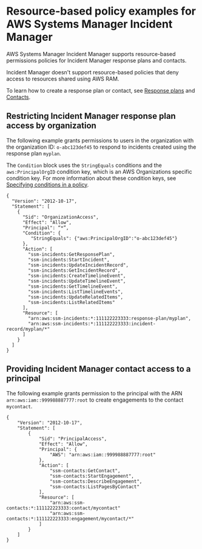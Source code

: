 # Resource\-based policy examples for AWS Systems Manager Incident Manager<a name="security_iam_resource-based-policy-examples"></a>

AWS Systems Manager Incident Manager supports resource\-based permissions policies for Incident Manager response plans and contacts\.

Incident Manager doesn't support resource\-based policies that deny access to resources shared using AWS RAM\.

To learn how to create a response plan or contact, see [Response plans](response-plans.md) and [Contacts](contacts.md)\.

## Restricting Incident Manager response plan access by organization<a name="security_iam_resource-based-policy-examples-restrict-response-plan-by-org"></a>

The following example grants permissions to users in the organization with the organization ID: `o-abc123def45` to respond to incidents created using the response plan `myplan`\.

The `Condition` block uses the `StringEquals` conditions and the `aws:PrincipalOrgID` condition key, which is an AWS Organizations specific condition key\. For more information about these condition keys, see [Specifying conditions in a policy](https://docs.aws.amazon.com/AmazonS3/latest/dev/amazon-s3-policy-keys.html)\. 

```
{
  "Version": "2012-10-17",
  "Statement": [
    {
      "Sid": "OrganizationAccess",
      "Effect": "Allow", 
      "Principal": “*”,
      "Condition": {
         "StringEquals": {"aws:PrincipalOrgID":"o-abc123def45"}
      },
      "Action": [
        "ssm-incidents:GetResponsePlan",
        "ssm-incidents:StartIncident",
        "ssm-incidents:UpdateIncidentRecord",
        "ssm-incidents:GetIncidentRecord",
        "ssm-incidents:CreateTimelineEvent",
        "ssm-incidents:UpdateTimelineEvent",
        "ssm-incidents:GetTimelineEvent",
        "ssm-incidents:ListTimelineEvents",
        "ssm-incidents:UpdateRelatedItems",
        "ssm-incidents:ListRelatedItems"
      ],
      "Resource": [
        "arn:aws:ssm-incidents:*:111122223333:response-plan/myplan",
        "arn:aws:ssm-incidents:*:111122223333:incident-record/myplan/*"
      ]
    }
  ]
}
```

## Providing Incident Manager contact access to a principal<a name="security_iam_resource-based-policy-examples-provide-contact-access-to-principal"></a>

The following example grants permission to the principal with the ARN `arn:aws:iam::999988887777:root` to create engagements to the contact `mycontact`\.

```
{
    "Version": "2012-10-17", 
    "Statement": [
        { 
            "Sid": "PrincipalAccess",
            "Effect": "Allow", 
            "Principal": { 
                "AWS": "arn:aws:iam::999988887777:root" 
            }, 
            "Action": [
                "ssm-contacts:GetContact",
                "ssm-contacts:StartEngagement",
                "ssm-contacts:DescribeEngagement",
                "ssm-contacts:ListPagesByContact"
            ],
            "Resource": [
                "arn:aws:ssm-contacts:*:111122223333:contact/mycontact"
                "arn:aws:ssm-contacts:*:111122223333:engagement/mycontact/*"
            ]
        }
    ] 
}
```